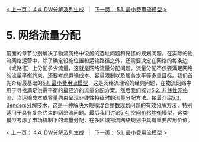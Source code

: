 [< 上一页： 4.4. DW分解及列生成](chapter4/4.4.column_generation.md)  &nbsp; |  &nbsp;  [下一页： 5.1. 最小费用流模型 >](chapter5/5.1.minimum_flow.md)

# 5. 网络流量分配
前面的章节分别解决了物流网络中设施的选址问题和路径的规划问题。在实际的物流网络运营中，除了确定设施位置和运输路径之外，还需要决定在网络的每条边（或路径）上分配多少流量，这就是网络流量分配问题。流量分配不仅要满足网络的流量平衡约束，还要考虑运输成本、容量限制以及服务水平等多重目标。我们首先介绍最基础的[5.1. 最小费用流模型](chapter5/5.1.minimum_flow.md)，这是网络流理论的经典问题，在物流网络中用于寻找满足供需平衡的最经济的流量分配方案。然后我们探讨[5.2. 非线性网络流](chapter5/5.2.nonlinear_flow.md)，当运输成本或容量约束呈现非线性特征时的流量分配方法。接着介绍[5.3. Benders分解](chapter5/5.3.benders_decomposition.md)技术，这是一种解决大规模混合整数规划问题的有效分解方法，特别适用于具有复杂约束的网络流问题。最后我们讨论[5.4. 空间价格均衡](chapter5/5.4.price_equilibrium.md)模型，这类模型考虑了市场机制下的流量分配，在多区域物流网络规划中具有重要应用价值。

[< 上一页： 4.4. DW分解及列生成](chapter4/4.4.column_generation.md)  &nbsp; |  &nbsp;  [下一页： 5.1. 最小费用流模型 >](chapter5/5.1.minimum_flow.md)
